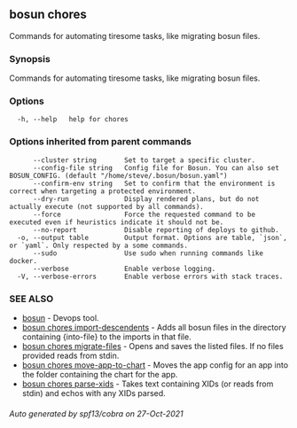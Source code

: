 ## bosun chores

Commands for automating tiresome tasks, like migrating bosun files.

### Synopsis

Commands for automating tiresome tasks, like migrating bosun files.

### Options

```
  -h, --help   help for chores
```

### Options inherited from parent commands

```
      --cluster string       Set to target a specific cluster.
      --config-file string   Config file for Bosun. You can also set BOSUN_CONFIG. (default "/home/steve/.bosun/bosun.yaml")
      --confirm-env string   Set to confirm that the environment is correct when targeting a protected environment.
      --dry-run              Display rendered plans, but do not actually execute (not supported by all commands).
      --force                Force the requested command to be executed even if heuristics indicate it should not be.
      --no-report            Disable reporting of deploys to github.
  -o, --output table         Output format. Options are table, `json`, or `yaml`. Only respected by a some commands.
      --sudo                 Use sudo when running commands like docker.
      --verbose              Enable verbose logging.
  -V, --verbose-errors       Enable verbose errors with stack traces.
```

### SEE ALSO

* [bosun](bosun.md)	 - Devops tool.
* [bosun chores import-descendents](bosun_chores_import-descendents.md)	 - Adds all bosun files in the directory containing {into-file} to the imports in that file.
* [bosun chores migrate-files](bosun_chores_migrate-files.md)	 - Opens and saves the listed files. If no files provided reads from stdin.
* [bosun chores move-app-to-chart](bosun_chores_move-app-to-chart.md)	 - Moves the app config for an app into the folder containing the chart for the app.
* [bosun chores parse-xids](bosun_chores_parse-xids.md)	 - Takes text containing XIDs (or reads from stdin) and echos with any XIDs parsed.

###### Auto generated by spf13/cobra on 27-Oct-2021
